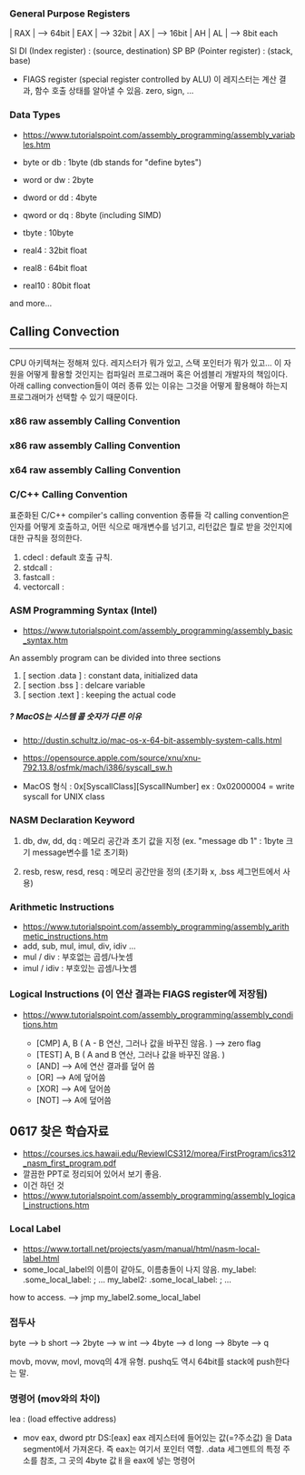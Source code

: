 
### General Purpose Registers
|           RAX                  |  --> 64bit
              |       EAX        |  -->  32bit
                       |   AX    |  -->  16bit
                       | AH | AL |  -->  8bit each

SI DI (Index register) : (source, destination)
SP BP (Pointer register) : (stack, base)

- FlAGS register (special register controlled by ALU)
  이 레지스터는 계산 결과, 함수 호출 상태를 알아낼 수 있음.
  zero, sign, ...


### Data Types
- https://www.tutorialspoint.com/assembly_programming/assembly_variables.htm

- byte   or db    : 1byte (db stands for "define bytes")
- word   or dw    : 2byte
- dword  or dd    : 4byte
- qword  or dq    : 8byte (including SIMD)
- tbyte           : 10byte

- real4    : 32bit float
- real8    : 64bit float
- real10   : 80bit float

and more...


## Calling Convection
-------------------------
CPU 아키텍쳐는 정해져 있다. 레지스터가 뭐가 있고, 스택 포인터가 뭐가 있고...
이 자원을 어떻게 활용할 것인지는 컴파일러 프로그래머 혹은 어셈블리 개발자의 책임이다.
아래 calling convection들이 여러 종류 있는 이유는
그것을 어떻게 활용해야 하는지 프로그래머가 선택할 수 있기 때문이다.

### x86 raw assembly Calling Convention


### x86 raw assembly Calling Convention



### x64 raw assembly Calling Convention



### C/C++ Calling Convention
표준화된 C/C++ compiler's calling convention 종류들
각 calling convention은 인자를 어떻게 호출하고, 어떤 식으로 매개변수를 넘기고,
리턴값은 뭘로 받을 것인지에 대한 규칙을 정의한다.
1. cdecl      : default 호출 규칙.
2. stdcall    :
3. fastcall   :
4. vectorcall :

### ASM Programming Syntax (Intel)
- https://www.tutorialspoint.com/assembly_programming/assembly_basic_syntax.htm

An assembly program can be divided into three sections
1. [ section .data ]  : constant data, initialized data
2. [ section .bss  ]  : delcare variable
3. [ section .text ]  : keeping the actual code


##### ? MacOS는 시스템 콜 숫자가 다른 이유
- http://dustin.schultz.io/mac-os-x-64-bit-assembly-system-calls.html
- https://opensource.apple.com/source/xnu/xnu-792.13.8/osfmk/mach/i386/syscall_sw.h

- MacOS 형식 : 0x[SyscallClass][SyscallNumber]
         ex : 0x02000004 = write syscall for UNIX class

### NASM Declaration Keyword
1. db, dw, dd, dq : 메모리 공간과 초기 값을 지정 (ex. "message db 1" : 1byte 크기 message변수를 1로 초기화)

2. resb, resw, resd, resq : 메모리 공간만을 정의 (초기화 x, .bss 세그먼트에서 사용)

### Arithmetic Instructions
- https://www.tutorialspoint.com/assembly_programming/assembly_arithmetic_instructions.htm
- add, sub, mul, imul, div, idiv ...
- mul  / div   : 부호없는 곱셈/나눗셈
- imul / idiv  : 부호있는 곱셈/나눗셈

### Logical Instructions (이 연산 결과는 FlAGS register에 저장됨)
- https://www.tutorialspoint.com/assembly_programming/assembly_conditions.htm

  - [CMP]   A, B ( A - B 연산, 그러나 값을 바꾸진 않음. ) --> zero flag
  - [TEST]  A, B ( A and B 연산, 그러나 값을 바꾸진 않음. )
  - [AND] --> A에 연산 결과를 덮어 씀
  - [OR] --> A에 덮어씀
  - [XOR] --> A에 덮어씀
  - [NOT] --> A에 덮어씀

## 0617 찾은 학습자료
- https://courses.ics.hawaii.edu/ReviewICS312/morea/FirstProgram/ics312_nasm_first_program.pdf
- 깔끔한 PPT로 정리되어 있어서 보기 좋음.
- 이건 하던 것
- https://www.tutorialspoint.com/assembly_programming/assembly_logical_instructions.htm

### Local Label
- https://www.tortall.net/projects/yasm/manual/html/nasm-local-label.html
- some_local_label의 이름이 같아도, 이름충돌이 나지 않음.
my_label:
  .some_local_label:
  ; ...
my_label2:
  .some_local_label:
  ; ...

how to access.
  --> jmp my_label2.some_local_label


### 접두사

byte --> b 
short --> 2byte --> w
int --> 4byte --> d
long --> 8byte --> q

movb, movw, movl, movq의 4개 유형.
pushq도 역시 64bit를 stack에 push한다는 말.

### 명령어 (mov와의 차이)
lea : (load effective address)

- mov eax, dword ptr DS:[eax]
  eax 레지스터에 들어있는 값(=?주소값) 을 Data segment에서 가져온다.
  즉 eax는 여기서 포인터 역할.
  .data 세그멘트의 특정 주소를 참조, 그 곳의 4byte 값ㅐ을 eax에 넣는 명령어